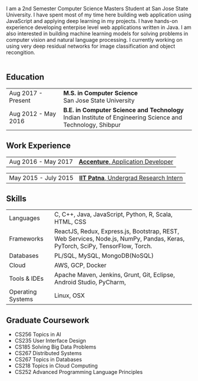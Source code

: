 I am a 2nd Semester Computer Science Masters Student at San Jose State University. I have spent most of my time here building web application using JavaScript and applying deep learning in my projects. I have hands-on experience developing enterpise level web applications written in Java. 
I am also interested in building machine learning models for solving problems in computer vision and natural language processing. 
I currently working on using very deep residual networks for image classification and object recongition.<br><br>

## <i class="fa fa-chevron-right"></i> Education

<table class="table table-hover">
  <tr>
    <td class="col-md-3">Aug 2017 - Present</td>
    <td>
        <strong>M.S. in Computer Science</strong>
        <br>
      San Jose State University
    </td>
  </tr>
  <tr>
    <td class="col-md-3">Aug 2012 - May 2016</td>
    <td>
        <strong>B.E. in Computer Science and Technology</strong>
        <br>
      Indian Institute of Engineering Science and Technology, Shibpur
    </td>
  </tr>
</table>


## <i class="fa fa-chevron-right"></i> Work Experience


<table class="table table-hover">
  <tr>
    <td class='col-md-3'>Aug 2016 - May 2017</td> 
    <td><a href='javascript: none' onclick='$("#accenture_info").toggle()'><strong> Accenture</strong>, Application Developer</a> </td>
   </tr>
</table>

<div id="accenture_info" style="text-align: justify; display: none" markdown="1">
<ul>
<li>Enhanced and maintained web-application suites using various technologies including backend modifications and other fixes. </li>
<li>Designed scripts for automated reporting of product data using Python and Shell scripting, drastically reduced the time needed for generating reports previously completed manually.</li>
<li>Contributed to the development of Accenture Automatic Ticket Resolver, aimed at reducing the average issue resolution time to 2 hours</li>
<li>Mentored new team members in JavaScript and Java technologies. </li>
</ul>
<strong><i>
  Technologies:  Java, JavaScript, Angular JS, JQuery, Shell Scripting, Python, Maven, PL/SQL, RESTFul web services
</i></strong><br>
</div>




<table class="table table-hover">
 <tr>
    <td class='col-md-3'>May 2015 - July 2015</td> 
    <td><a href='javascript: none' onclick='$("#iitp_info").toggle()'><strong> IIT Patna</strong>, Undergrad Research Intern</a> </td>
</tr>
</table>

<div id="iitp_info" style="text-align: justify; display: none" markdown="1">
<ul>
<li>Created an aspect-based sentiment classifier for online user reviews. More fine-grained sentiment analysis, giving the review for each aspect in a review. </li>
<li>Trained models for automatic extraction and classification of aspect terms and sentiments using Conditional Random Field (CRF) and Support Vector Machines (SVM).</li>
<li>Performed experiments on the benchmark dataset SemEval 2014 to measure extraction and classification accuracy of the model. </li>
</ul>
<strong><i>
  Technologies: Java, Shell Scripting, Python, Machine Learning, Support Vector Machines.
</i></strong><br>
</div>


## <i class="fa fa-chevron-right"></i> Skills
<table class="table table-hover">
<tr>
  <td class='col-md-2'>Languages</td>
  <td markdown="1">
C, C++, Java, JavaScript, Python, R, Scala, HTML, CSS
  </td>
</tr>
<tr>
  <td class='col-md-2'>Frameworks</td>
  <td markdown="1">
   ReactJS, Redux, Express.js, Bootstrap, REST, Web Services, Node.js, NumPy, Pandas, Keras, PyTorch, SciPy, TensorFlow, Torch.
  </td>
</tr>
<tr>
  <td class='col-md-2'>Databases</td>
  <td markdown="1">
   PL/SQL, MySQL, MongoDB(NoSQL)
  </td>
</tr>
<tr>
  <td class='col-md-2'>Cloud</td>
  <td markdown="1">
   AWS, GCP, Docker
  </td>
</tr>
<tr>
  <td class='col-md-2'>Tools & IDEs</td>
  <td markdown="1">
   Apache Maven, Jenkins, Grunt, Git, Eclipse, Android Studio, PyCharm, 
  </td>
</tr>

<tr>
  <td class='col-md-2'>Operating Systems</td>
  <td markdown="1">
Linux, OSX
  </td>
</tr>
</table>

## <i class="fa fa-chevron-right"></i> Graduate Coursework

  + CS256 Topics in AI
  + CS235 User Interface Design
  + CS185 Solving Big Data Problems
  + CS267 Distributed Systems
  + CS267 Topics in Databases
  + CS218 Topics in Cloud Computing
  + CS252 Advanced Programming Language Principles
